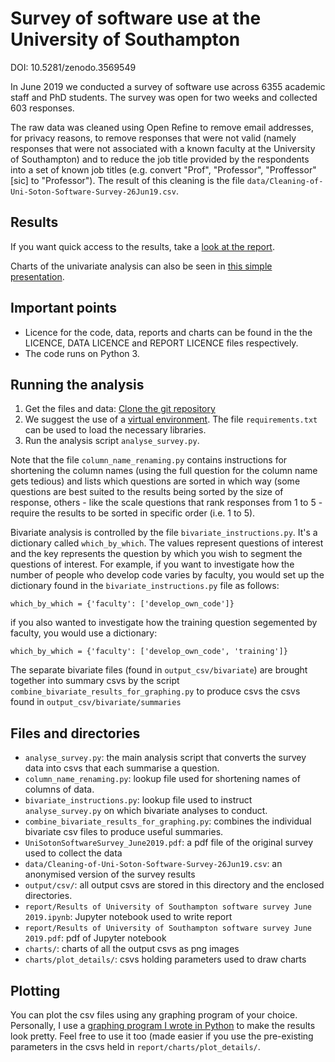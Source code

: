 # Survey of software use at the University of Southampton

DOI: 10.5281/zenodo.3569549

In June 2019 we conducted a survey of software use across 6355 academic staff and PhD students. The survey was open for two weeks and collected 603 responses.

The raw data was cleaned using Open Refine to remove email addresses, for privacy reasons, to remove responses that were not valid (namely responses that were not associated with a known faculty at the University of Southampton) and to reduce the job title provided by the respondents into a set of known job titles (e.g. convert "Prof", "Professor", "Proffessor" [sic] to "Professor"). The result of this cleaning is the file `data/Cleaning-of-Uni-Soton-Software-Survey-26Jun19.csv`.

## Results

If you want quick access to the results, take a [look at the report](https://github.com/Southampton-RSG/soton_software_survey_analysis_2019/blob/master/report/Research%20software%20at%20the%20University%20of%20Southampton.pdf).

Charts of the univariate analysis can also be seen in [this simple presentation](https://slides.com/simonhettrick/results-of-university-of-southampton-software-survey).

## Important points

* Licence for the code, data, reports and charts can be found in the the LICENCE, DATA LICENCE and REPORT LICENCE files respectively.
* The code runs on Python 3.

## Running the analysis

1. Get the files and data: [Clone the git repository](https://help.github.com/articles/cloning-a-repository/)
1. We suggest the use of a [virtual environment](https://docs.python-guide.org/dev/virtualenvs/). The file `requirements.txt` can be used to load the necessary libraries.
1. Run the analysis script `analyse_survey.py`.

Note that the file `column_name_renaming.py` contains instructions for shortening the column names (using the full question for the column name gets tedious) and lists which questions are sorted in which way (some questions are best suited to the results being sorted by the size of response, others - like the scale questions that rank responses from 1 to 5 - require the results to be sorted in specific order (i.e. 1 to 5).

Bivariate analysis is controlled by the file `bivariate_instructions.py`. It's a dictionary called `which_by_which`. The values represent questions of interest and the key represents the question by which you wish to segment the questions of interest. For example, if you want to investigate how the number of people who develop code varies by faculty, you would set up the dictionary found in the `bivariate_instructions.py` file as follows:

`which_by_which = {'faculty': ['develop_own_code']}`

if you also wanted to investigate how the training question segemented by faculty, you would use a dictionary:

`which_by_which = {'faculty': ['develop_own_code', 'training']}`

The separate bivariate files (found in ```output_csv/bivariate```) are brought together into summary csvs by the script ```combine_bivariate_results_for_graphing.py``` to produce csvs the csvs found in ```output_csv/bivariate/summaries```


## Files and directories

* ```analyse_survey.py```: the main analysis script that converts the survey data into csvs that each summarise a question.
* ```column_name_renaming.py```: lookup file used for shortening names of columns of data.
* ```bivariate_instructions.py```: lookup file used to instruct ```analyse_survey.py``` on which bivariate analyses to conduct.
* ```combine_bivariate_results_for_graphing.py```: combines the individual bivariate csv files to produce useful summaries.
* ```UniSotonSoftwareSurvey_June2019.pdf```: a pdf file of the original survey used to collect the data
* ```data/Cleaning-of-Uni-Soton-Software-Survey-26Jun19.csv```: an anonymised version of the survey results
* ```output/csv/```: all output csvs are stored in this directory and the enclosed directories.
* ```report/Results of University of Southampton software survey June 2019.ipynb```: Jupyter notebook used to write report
* ```report/Results of University of Southampton software survey June 2019.pdf```: pdf of Jupyter notebook
* ```charts/```: charts of all the output csvs as png images
* ```charts/plot_details/```: csvs holding parameters used to draw charts

## Plotting

You can plot the csv files using any graphing program of your choice. Personally, I use a [graphing program I wrote in Python](https://github.com/SimonHettrick/graphing) to make the results look pretty. Feel free to use it too (made easier if you use the pre-existing parameters in the csvs held in ```report/charts/plot_details/```.

